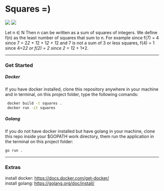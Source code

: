 # Squares =)

![](https://img.shields.io/badge/go-v1.14-blue) ![](https://img.shields.io/badge/image-golang:alpine-green)

Let n ∈ N Then n can be written as a sum of squares of integers. We define f(n) as the least number of squares that sum to n.
For example  since  f(7) = 4 since 7 = 2*2 + 1*2 + 1*2 + 1*2 and 7 is not a sum of 3 or less squares, f(4) = 1 since 4=2*2 or f(2) = 2 since 2 = 1*2 + 1*2.

---

### Get Started

##### Docker

If you have docker installed, clone this repository anywhere in your machine and in terminal, on this project folder, type the following comands:

```bash
 docker build -t squares .
 docker run -it squares
```

##### Golang


If you do not have docker installed but have golang in your machine, clone this repo inside your \$GOPATH work directory, them run the application in the terminal on this project folder:

```bash
go run .
```

---

### Extras

install docker: https://docs.docker.com/get-docker/ <br/>
install golang: https://golang.org/doc/install/
